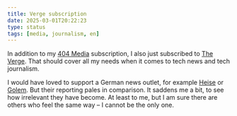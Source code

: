 ```yaml
---
title: Verge subscription
date: 2025-03-01T20:22:23
type: status
tags: [media, journalism, en]
---
```


In addition to my [404 Media](https://www.404media.co/) subscription, I also just subscribed to [The Verge](https://www.theverge.com/). That should cover all my needs when it comes to tech news and tech journalism.

I would have loved to support a German news outlet, for example [Heise](https://www.heise.de) or [Golem](https://www.golem.de). But their reporting pales in comparison. It saddens me a bit, to see how irrelevant they have become. At least to me, but I am sure there are others who feel the same way – I cannot be the only one.
